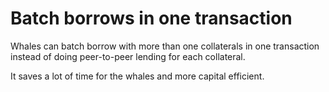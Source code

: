 # Batch borrows in one transaction

Whales can batch borrow with more than one collaterals in one transaction instead of doing peer-to-peer lending for each collateral.

It saves a lot of time for the whales and more capital efficient.&#x20;
